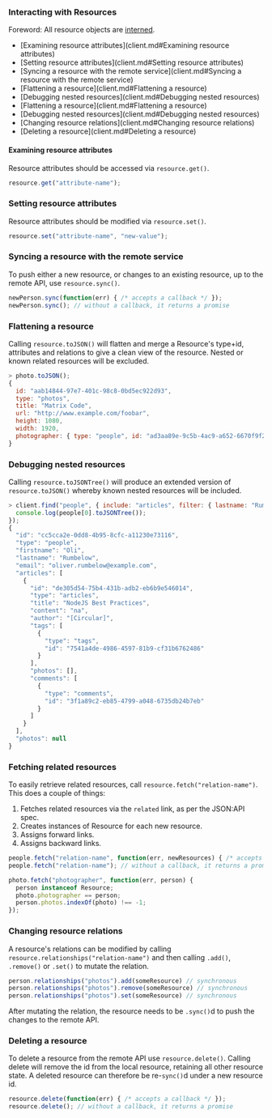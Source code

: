 
### Interacting with Resources

Foreword: All resource objects are [interned](resource-interning.md).

- [Examining resource attributes](client.md#Examining resource attributes)
- [Setting resource attributes](client.md#Setting resource attributes)
- [Syncing a resource with the remote service](client.md#Syncing a resource with the remote service)
- [Flattening a resource](client.md#Flattening a resource)
- [Debugging nested resources](client.md#Debugging nested resources)
- [Flattening a resource](client.md#Flattening a resource)
- [Debugging nested resources](client.md#Debugging nested resources)
- [Changing resource relations](client.md#Changing resource relations)
- [Deleting a resource](client.md#Deleting a resource)

#### Examining resource attributes

Resource attributes should be accessed via `resource.get()`.

```javascript
resource.get("attribute-name");
```

### Setting resource attributes

Resource attributes should be modified via `resource.set()`.

```javascript
resource.set("attribute-name", "new-value");
```

### Syncing a resource with the remote service

To push either a new resource, or changes to an existing resource, up to the remote API, use `resource.sync()`.

```javascript
newPerson.sync(function(err) { /* accepts a callback */ });
newPerson.sync(); // without a callback, it returns a promise
```

### Flattening a resource

Calling `resource.toJSON()` will flatten and merge a Resource's type+id, attributes and relations to give a clean view of the resource. Nested or known related resources will be excluded.

```javascript
> photo.toJSON();
{
  id: "aab14844-97e7-401c-98c8-0bd5ec922d93",
  type: "photos",
  title: "Matrix Code",
  url: "http://www.example.com/foobar",
  height: 1080,
  width: 1920,
  photographer: { type: "people", id: "ad3aa89e-9c5b-4ac9-a652-6670f9f27587" }
}
```

### Debugging nested resources

Calling `resource.toJSONTree()` will produce an extended version of `resource.toJSON()` whereby known nested resources will be included.

```javascript
> client.find("people", { include: "articles", filter: { lastname: "Rumbelow"}}, function(err, people) {
  console.log(people[0].toJSONTree());
});
{
  "id": "cc5cca2e-0dd8-4b95-8cfc-a11230e73116",
  "type": "people",
  "firstname": "Oli",
  "lastname": "Rumbelow",
  "email": "oliver.rumbelow@example.com",
  "articles": [
    {
      "id": "de305d54-75b4-431b-adb2-eb6b9e546014",
      "type": "articles",
      "title": "NodeJS Best Practices",
      "content": "na",
      "author": "[Circular]",
      "tags": [
        {
          "type": "tags",
          "id": "7541a4de-4986-4597-81b9-cf31b6762486"
        }
      ],
      "photos": [],
      "comments": [
        {
          "type": "comments",
          "id": "3f1a89c2-eb85-4799-a048-6735db24b7eb"
        }
      ]
    }
  ],
  "photos": null
}
```

### Fetching related resources

To easily retrieve related resources, call `resource.fetch("relation-name")`. This does a couple of things:

1. Fetches related resources via the `related` link, as per the JSON:API spec.
2. Creates instances of Resource for each new resource.
3. Assigns forward links.
4. Assigns backward links.

```javascript
people.fetch("relation-name", function(err, newResources) { /* accepts a callback */ });
people.fetch("relation-name"); // without a callback, it returns a promise

photo.fetch("photographer", function(err, person) {
  person instanceof Resource;
  photo.photographer == person;
  person.photos.indexOf(photo) !== -1;
});
```

### Changing resource relations

A resource's relations can be modified by calling `resource.relationships("relation-name")` and then calling `.add()`, `.remove()` or `.set()` to mutate the relation.

```javascript
person.relationships("photos").add(someResource) // synchronous
person.relationships("photos").remove(someResource) // synchronous
person.relationships("photos").set(someResource) // synchronous
```

After mutating the relation, the resource needs to be `.sync()`d to push the changes to the remote API.

### Deleting a resource

To delete a resource from the remote API use `resource.delete()`. Calling delete will remove the id from the local resource, retaining all other resource state. A deleted resource can therefore be re-`sync()`d under a new resource id.

```javascript
resource.delete(function(err) { /* accepts a callback */ });
resource.delete(); // without a callback, it returns a promise
```
